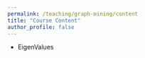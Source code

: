 ```yaml
---
permalink: /teaching/graph-mining/content
title: "Course Content"
author_profile: false
---
```


- EigenValues

